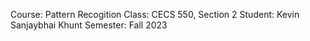 Course: Pattern Recogition
Class: CECS 550, Section 2
Student:  Kevin Sanjaybhai Khunt
Semester: Fall 2023
